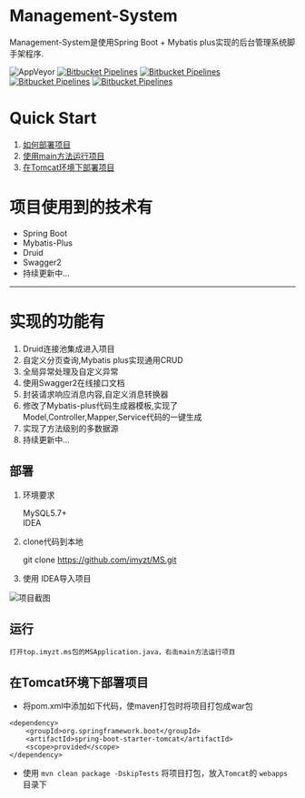 # Management-System
Management-System是使用Spring Boot + Mybatis plus实现的后台管理系统脚手架程序.

![AppVeyor](https://img.shields.io/appveyor/ci/gruntjs/grunt.svg)
[![Bitbucket Pipelines](https://img.shields.io/badge/JAVA-1.8.0__161-brightgreen.svg)](#)
[![Bitbucket Pipelines](https://img.shields.io/badge/maven-3.5.3-green.svg)](http://maven.apache.org/)
[![Bitbucket Pipelines](https://img.shields.io/badge/SpringBoot-2.0.1.RELEASE-brightgreen.svg)](https://projects.spring.io/spring-boot/)
[![Bitbucket Pipelines](https://img.shields.io/badge/Mybatis--Plus-2.2.0-blue.svg)](http://mp.baomidou.com/#/https://projects.spring.io/spring-boot/)

# Quick Start
1. <a href="#deploy">如何部署项目</a>
2. <a href="#run">使用main方法运行项目</a>
3. <a href="#tomcatrun">在Tomcat环境下部署项目</a>



# 项目使用到的技术有
* Spring Boot
* Mybatis-Plus
* Druid
* Swagger2
* 持续更新中...

***
# 实现的功能有
1. Druid连接池集成进入项目
2. 自定义分页查询,Mybatis plus实现通用CRUD
3. 全局异常处理及自定义异常
4. 使用Swagger2在线接口文档
5. 封装请求响应消息内容,自定义消息转换器
6. 修改了Mybatis-plus代码生成器模板,实现了Model,Controller,Mapper,Service代码的一键生成
7. 实现了方法级别的多数据源
8. 持续更新中...



## <a id="deploy">部署</a>
1. 环境要求

    MySQL5.7+ <br>
    IDEA
2. clone代码到本地

    git clone https://github.com/imyzt/MS.git
3. 使用 IDEA导入项目

![项目截图](http://wx4.sinaimg.cn/mw690/0060lm7Tly1frld2t8tdzj31hc0t4wiq.jpg "项目截图")

 
 
## <a id="run">运行</a>

    打开top.imyzt.ms包的MSApplication.java，右击main方法运行项目



## <a id="tomcatrun">在Tomcat环境下部署项目</a>

* 将pom.xml中添加如下代码，使maven打包时将项目打包成war包
```
<dependency>
    <groupId>org.springframework.boot</groupId>
    <artifactId>spring-boot-starter-tomcat</artifactId>
    <scope>provided</scope>
</dependency>
```
* 使用 `mvn clean package -DskipTests` 将项目打包，放入`Tomcat`的 `webapps` 目录下
